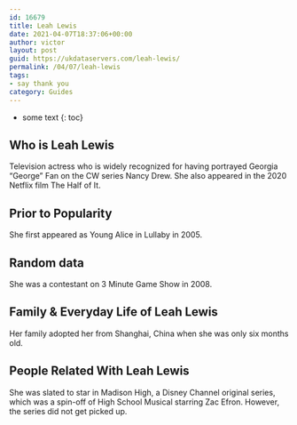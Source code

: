 ```yaml
---
id: 16679
title: Leah Lewis
date: 2021-04-07T18:37:06+00:00
author: victor
layout: post
guid: https://ukdataservers.com/leah-lewis/
permalink: /04/07/leah-lewis
tags:
- say thank you
category: Guides
---
```


* some text
{: toc}


## Who is Leah Lewis



Television actress who is widely recognized for having portrayed Georgia &#8220;George&#8221; Fan on the CW series Nancy Drew. She also appeared in the 2020 Netflix film The Half of It.

                
                
                
## Prior to Popularity



She first appeared as Young Alice in Lullaby in 2005.

                
                
                
## Random data



She was a contestant on 3 Minute Game Show in 2008.

                
                
                
## Family & Everyday Life of Leah Lewis



Her family adopted her from Shanghai, China when she was only six months old.

                
                
                
## People Related With Leah Lewis



She was slated to star in Madison High, a Disney Channel original series, which was a spin-off of High School Musical starring Zac Efron. However, the series did not get picked up.

                
              
            
          
          
          